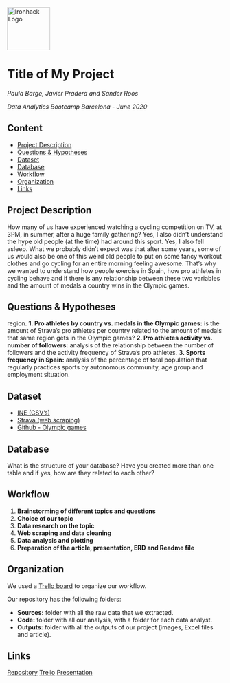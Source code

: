 <img src="https://bit.ly/2VnXWr2" alt="Ironhack Logo" width="100"/>

# Title of My Project
*Paula Barge, Javier Pradera and Sander Roos*

*Data Analytics Bootcamp Barcelona - June 2020*

## Content
- [Project Description](#project-description)
- [Questions & Hypotheses](#questions-hypotheses)
- [Dataset](#dataset)
- [Database](#database)
- [Workflow](#workflow)
- [Organization](#organization)
- [Links](#links)

## Project Description
How many of us have experienced watching a cycling competition on TV, at 3PM, in summer, after a huge family gathering? Yes, I also didn’t understand the hype old people (at the time) had around this sport. Yes, I also fell asleep.
What we probably didn’t expect was that after some years, some of us would also be one of this weird old people to put on some fancy workout clothes and go cycling for an entire morning feeling awesome. That’s why we wanted to understand how people exercise in Spain, how pro athletes in cycling behave and if there is any relationship between these two variables and the amount of medals a country wins in the Olympic games.

## Questions & Hypotheses
region.
**1. Pro athletes by country vs. medals in the Olympic games:** is the amount of Strava’s pro athletes per country related to the amount of medals that same region gets in the Olympic games?
**2. Pro athletes activity vs. number of followers:** analysis of the relationship between the number of followers and the activity frequency of Strava’s pro athletes.
**3. Sports frequency in Spain:** analysis of the percentage of total population that regularly practices sports by autonomous community, age group and employment situation.


## Dataset
- [INE (CSV’s)](http://estadisticas.mecd.gob.es/DeporteDynPx/deportebase/index.htm?type=pcaxis&path=/d12/f12/a2015/C03/&file=pcaxis)
- [Strava (web scraping)](https://www.strava.com/pros)
- [Github - Olympic games](https://github.com/flother/rio2016)

## Database
What is the structure of your database? Have you created more than one table and if yes, how are they related to each other?

## Workflow
1. **Brainstorming of different topics and questions**
2. **Choice of our topic**
3. **Data research on the topic**
4. **Web scraping and data cleaning**
5. **Data analysis and plotting**
6. **Preparation of the article, presentation, ERD and Readme file**

## Organization
We used a [Trello board](https://trello.com/b/4Sxpvoy2/project-3-data-thieves) to organize our workflow.

Our repository has the following folders:
- **Sources:** folder with all the raw data that we extracted.
- **Code:** folder with all our analysis, with a folder for each data analyst.
- **Outputs:** folder with all the outputs of our project (images, Excel files and article).

## Links

[Repository](https://github.com/javier-pradera/Project-Week-3-Data-Thieves)
[Trello](https://trello.com/b/4Sxpvoy2/project-3-data-thieves)
[Presentation](https://slides.com/paulabarge/project-3-data-thieves)


